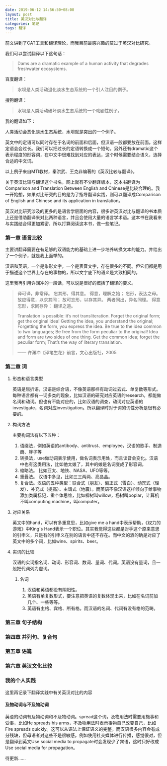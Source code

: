 ```yaml
---
date: 2019-06-12 14:56:50+08:00
layout: post
title: 英汉对比与翻译
categories: 笔记
tags: 翻译
---
```


前文讲到了CAT工具和翻译理论，而我目前最感兴趣的莫过于英汉对比研究。

我们可以尝试翻译以下这句话：

> Dams are a dramatic example of a human activity that degrades freshwater ecosystems.

百度翻译：

> 水坝是人类活动退化淡水生态系统的一个引人注目的例子。

搜狗翻译：

> 水坝是人类活动破坏淡水生态系统的一个戏剧性例子。

我的翻译如下：

人类活动会恶化淡水生态系统，水坝就是突出的一个例子。

英文中的定语可以同时存在于名词的前面和后面，但汉语一般都要放在前面。这样定语会会过长。我们可以把过长的定语转换成一个短句。另外还有dramatic这个表示程度的形容词，在中文中很难找到对应的表达，这个时候需要结合语义，选择合适的中文词。

以上例子来自MTI教材，秦洪武、王克非编著的《英汉比较与翻译》。

关于英汉比较与翻译这个书名，网上就有不少翻译版本，这本书翻译为Comparison and Translation Between English and Chinese是比较合理的。我一开始想，如果对比研究的目的是为了指导翻译实践，则可以翻译成Comparison of English and Chinese and its application in translation。

英汉对比研究涉及的更多的是语言学层面的内容，很多讲英汉对比与翻译的书本质上还是借助翻译来对比两种语言，并且会使用大量的语言学术语。这本书在我看来与实践结合得更加紧密，所以打算阅读这本书，做一些笔记。

### 第一章 语言比较

主要讲翻译需要在有足够的双语能力的基础上进一步培养转换文本的能力。并给出了一个例子，就是我上面举的。

汉语和英语，一个是象形文字，一个是表音文字，存在很多的不同。但它们都是用于描述这个世界上存在的事物的，所以文字底下的语义是大致相同的。

这里我再引用许渊冲的一段话，可以说是很好的概括了翻译的要义。

> 译可译，非常译。
> 忘其形，得其意。
> 得意，理解之始；
> 忘形，表达之母。
> 故应得意，以求其同；
> 故可忘形，以存其异。
> 两者同出，异名同理。
> 得意忘形，求同存异：
> 翻译之道。
>
> Translation is possible: it’s not transliteration.
> Forget the original form; get the original idea!
> Getting the idea, you understand the original;
> Forgetting the form, you express the idea.
> Be true to the idea common to two languages;
> Be free from the form peculiar to the original!
> Idea and form are two sides of one thing.
> Get the common idea; forget the peculiar form;
> That’s the way of literary translation.
>
> —— 许渊冲《译笔生花》前言，文心出版社，2005


### 第二章 词

1. 形态和语言类型

    英语是屈折语，汉语是综合语，不像英语那样有动词过去式、单复数等形式。每种语言都有一词多类的现象，比如汉语的研究对应英语的research，都能做名词和动词。但也有不能对应的，比如汉语的调查，动词对应英语的investigate，名词对应investigation。所以翻译时对于词的词性分析是很有必要的。

2. 构词方法

    主要构词法有以下五种：

    1. 语缀法，例如英语的antibody、antitrust、employee，汉语的歌手、制造商、胖子等
    2. 转换法，use做动词表示使用，做名词表示用处，而且读音会变化。汉语中也有这类用法，比如他太娘了，其中的娘是名词变成了形容词。
    3. 缩略法。 比如亚太、地铁、NASA、UFO等等。
    4. 重叠法。 汉语中多见，比如三三两两、亮晶晶。
    5. 复合法。汉语的五种类型：联合式（朋友）、偏正式（雪白）、动宾式（理发）、补充式（提高）、主谓式（地震）。而英语不像汉语这样倾向于给事物添加类属标记，重个体思维，比如柳树叫willow，杨树叫poplar，计算机不叫computing machine，叫computer。
    
3. 对应关系

    英文中的hand，可以有多重意思，比如give me a hand中表示帮助，《权力的游戏》中King's Hand表示一个职位。其实我觉得这些都是对手这个原来意思的引申义，只是有的引申义在别的语言中还不存在。而中文的酒的确是对应了英文中的多个词，比如wine、spirits、beer。
    
4. 实词的比较

    汉语的实词指名词、动词、形容词、数词、量词、代词。英语没有量词，且一般把代词列为虚词。
    
    1. 名词
    
        1. 汉语和英语都没有阴阳性。
        2. 英语有单复数形式，要注意把英语的复数体现出来，比如在名词前加几个、一些等等。
        3. 英语有主格、宾格、所有格。而汉语的名词、代词有没有格的范畴。
    

### 第三章 句子结构

### 第四章 并列句、复合句

### 第五章 语篇

### 第六章 英汉文化比较

### 我的个人实践

这里再记录下翻译实践中有关英汉对比的内容

#### 及物动词与不及物动词

英语的动词有及物动词和不及物动词。spread这个词，及物用法时需要用施事和受事，比如He spreads his arms，不及物用法时表示事物自己改变自己，比如Fire spreads quickly。这可以从语法上保证语义的完整。而汉语很多内容会有成分残缺，但母语者对这些不是很敏感。例如使用社交媒体进行传播，感觉很对，但是翻译到英文Use social media to propagate时会发现少了宾语，这时只好改成Use social media for propagation。

待更新……






